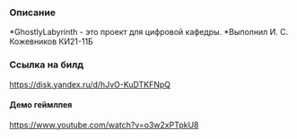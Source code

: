 ### Описание
  *GhostlyLabyrinth - это проект для цифровой кафедры. 
  *Выполнил И. С. Кожевников КИ21-11Б
### Ссылка на билд
  https://disk.yandex.ru/d/hJvO-KuDTKFNpQ
#### Демо геймлпея
  https://www.youtube.com/watch?v=o3w2xPTpkU8
